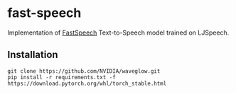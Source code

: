 # fast-speech

Implementation of
[FastSpeech](https://arxiv.org/pdf/1905.09263.pdf)
Text-to-Speech model trained on LJSpeech.
 
## Installation
```shell
git clone https://github.com/NVIDIA/waveglow.git
pip install -r requirements.txt -f https://download.pytorch.org/whl/torch_stable.html
```